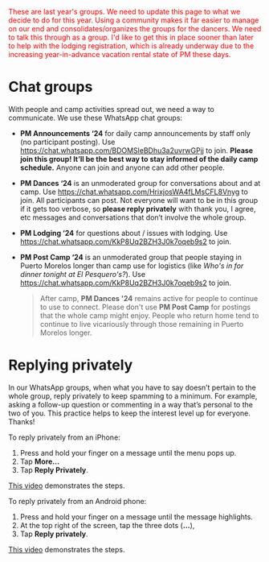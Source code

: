 <span style="color:red"> These are last year's groups. We need to update this page to what we decide to do for this year. Using a community makes it far easier to manage on our end and consolidates/organizes the groups for the dancers. We need to talk this through as a group. I'd like to get this in place sooner than later to help with the lodging registration, which is already underway due to the increasing year-in-advance vacation rental state of PM these days.</span>

# Chat groups

With people and camp activities spread out, we need a way to communicate. We use these WhatsApp chat groups:

- **PM Announcements ‘24** for daily camp announcements by staff only (no participant posting). Use https://chat.whatsapp.com/BDOMSleBDhu3a2uvrwGPjj to join. **Please join this group! It’ll be the best way to stay informed of the daily camp schedule.** Anyone can join and anyone can add other people.

- **PM Dances ‘24** is an unmoderated group for conversations about and at camp. Use https://chat.whatsapp.com/HrixjosWA4fLMsCFL8Vnyg to join. All participants can post. Not everyone will want to be in this group if it gets too verbose, so **please reply privately** with thank you, I agree, etc messages and conversations that don’t involve the whole group.

- **PM Lodging ‘24** for questions about / issues with lodging. Use https://chat.whatsapp.com/KkP8Uq2BZH3J0k7oqeb9s2 to join.

- **PM Post Camp ‘24** is an unmoderated group that people staying in Puerto Morelos longer than camp use for logistics (like _Who's in for dinner tonight at El Pesquero's?_). Use https://chat.whatsapp.com/KkP8Uq2BZH3J0k7oqeb9s2 to join.

  > After camp, **PM Dances '24** remains active for people to continue to use to connect. Please don't use **PM Post Camp** for postings that the whole camp might enjoy. People who return home tend to continue to live vicariously through those remaining in Puerto Morelos longer.  

# Replying privately

In our WhatsApp groups, when what you have to say doesn’t pertain to the whole group, reply privately to keep spamming to a minimum. For example, asking a follow-up question or commenting in a way that’s personal to the two of you. This practice helps to keep the interest level up for everyone. Thanks!

To reply privately from an iPhone:

1. Press and hold your finger on a message until the menu pops up.
2. Tap **More…**
3. Tap **Reply Privately**.

[This video](https://www.youtube.com/watch?v=i1_1doLloFg) demonstrates the steps.

To reply privately from an Android phone:

1. Press and hold your finger on a message until the message highlights.
2. At the top right of the screen, tap the three dots (**…**),
3. Tap **Reply privately**.

[This video](https://www.youtube.com/watch?v=C2t1LxDsae0) demonstrates the steps.
